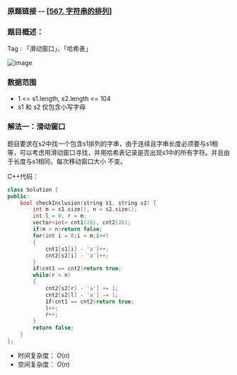 ### 原题链接 -- [[567. 字符串的排列](https://leetcode.cn/problems/permutation-in-string/)]

### 题目概述：
Tag : 「滑动窗口」、「哈希表」

![image](https://user-images.githubusercontent.com/99656524/227968582-e6484cad-0305-46ea-a431-36bd6a180118.png)

### 数据范围
* 1 <= s1.length, s2.length <= 104
* s1 和 s2 仅包含小写字母

### 解法一：滑动窗口
题目要求在s2中找一个包含s1排列的字串，由于连续且字串长度必须要与s1相等，可以考虑用滑动窗口寻找，并用哈希表记录是否出现s1中的所有字符。并且由于长度与s1相同，每次移动窗口大小
不变。

C++代码：
```cpp
class Solution {
public:
    bool checkInclusion(string s1, string s2) {
        int m = s1.size(), n = s2.size();
        int l = 0, r = m;
        vector<int> cnt1(26), cnt2(26);
        if(m > n)return false;
        for(int i = 0;i < m;i++)
        {
            cnt1[s1[i] - 'a']++;
            cnt2[s2[i] - 'a']++;
        }
        if(cnt1 == cnt2)return true;
        while(r < n)
        {
            cnt2[s2[r] - 'a'] += 1;
            cnt2[s2[l] - 'a'] -= 1;
            if(cnt1 == cnt2)return true;
            l++;
            r++;
        }
        return false;
    }
};
```
* 时间复杂度： $O(n)$
* 空间复杂度： $O(n)$ 
